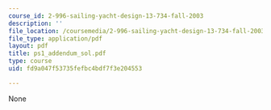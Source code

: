 ```yaml
---
course_id: 2-996-sailing-yacht-design-13-734-fall-2003
description: ''
file_location: /coursemedia/2-996-sailing-yacht-design-13-734-fall-2003/fd9a047f53735fefbc4bdf7f3e204553_ps1_addendum_sol.pdf
file_type: application/pdf
layout: pdf
title: ps1_addendum_sol.pdf
type: course
uid: fd9a047f53735fefbc4bdf7f3e204553

---
```

None
